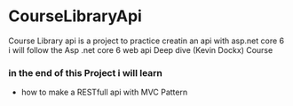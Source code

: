 # CourseLibraryApi
Course Library api is a project to practice creatin an api with asp.net core 6 
i will follow the Asp .net core 6 web api Deep dive (Kevin Dockx) Course 
<h3>in the end of this Project i will learn</h3>
<ul>
 <li>how to make a RESTfull api with MVC Pattern</li> 
</ul>
